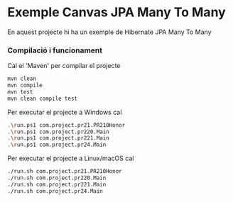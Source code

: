 # Exemple Canvas JPA Many To Many #

En aquest projecte hi ha un exemple de Hibernate JPA Many To Many

### Compilació i funcionament ###

Cal el 'Maven' per compilar el projecte
```bash
mvn clean
mvn compile
mvn test
mvn clean compile test
```

Per executar el projecte a Windows cal
```bash
.\run.ps1 com.project.pr21.PR210Honor
.\run.ps1 com.project.pr220.Main
.\run.ps1 com.project.pr221.Main
.\run.ps1 com.project.pr24.Main
```

Per executar el projecte a Linux/macOS cal
```bash
./run.sh com.project.pr21.PR210Honor
./run.sh com.project.pr220.Main
./run.sh com.project.pr221.Main
./run.sh com.project.pr24.Main
```
